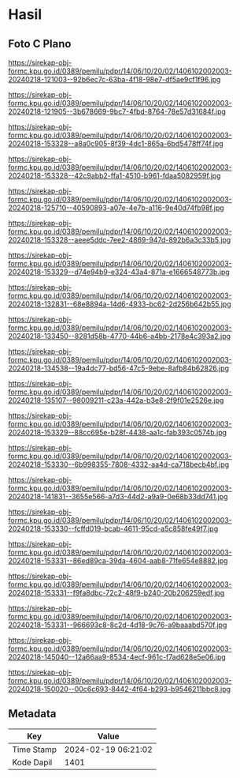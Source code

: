 # Hasil

## Foto C Plano

https://sirekap-obj-formc.kpu.go.id/0389/pemilu/pdpr/14/06/10/20/02/1406102002003-20240218-121003--92b6ec7c-63ba-4f18-98e7-df5ae9cf1f96.jpg

https://sirekap-obj-formc.kpu.go.id/0389/pemilu/pdpr/14/06/10/20/02/1406102002003-20240218-121905--3b678669-9bc7-4fbd-8764-78e57d31684f.jpg

https://sirekap-obj-formc.kpu.go.id/0389/pemilu/pdpr/14/06/10/20/02/1406102002003-20240218-153328--a8a0c905-8f39-4dc1-865a-6bd5478ff74f.jpg

https://sirekap-obj-formc.kpu.go.id/0389/pemilu/pdpr/14/06/10/20/02/1406102002003-20240218-153328--42c9abb2-ffa1-4510-b961-fdaa5082959f.jpg

https://sirekap-obj-formc.kpu.go.id/0389/pemilu/pdpr/14/06/10/20/02/1406102002003-20240218-125710--40590893-a07e-4e7b-a116-9e40d74fb98f.jpg

https://sirekap-obj-formc.kpu.go.id/0389/pemilu/pdpr/14/06/10/20/02/1406102002003-20240218-153328--aeee5ddc-7ee2-4869-947d-892b6a3c33b5.jpg

https://sirekap-obj-formc.kpu.go.id/0389/pemilu/pdpr/14/06/10/20/02/1406102002003-20240218-153329--d74e94b9-e324-43a4-871a-e1666548773b.jpg

https://sirekap-obj-formc.kpu.go.id/0389/pemilu/pdpr/14/06/10/20/02/1406102002003-20240218-132831--68e8894a-14d6-4933-bc62-2d256b642b55.jpg

https://sirekap-obj-formc.kpu.go.id/0389/pemilu/pdpr/14/06/10/20/02/1406102002003-20240218-133450--8281d58b-4770-44b6-a4bb-2178e4c393a2.jpg

https://sirekap-obj-formc.kpu.go.id/0389/pemilu/pdpr/14/06/10/20/02/1406102002003-20240218-134538--19a4dc77-bd56-47c5-9ebe-8afb84b62826.jpg

https://sirekap-obj-formc.kpu.go.id/0389/pemilu/pdpr/14/06/10/20/02/1406102002003-20240218-135107--98009211-c23a-442a-b3e8-2f9f01e2526e.jpg

https://sirekap-obj-formc.kpu.go.id/0389/pemilu/pdpr/14/06/10/20/02/1406102002003-20240218-153329--88cc695e-b28f-4438-aa1c-fab393c0574b.jpg

https://sirekap-obj-formc.kpu.go.id/0389/pemilu/pdpr/14/06/10/20/02/1406102002003-20240218-153330--6b998355-7808-4332-aa4d-ca718becb4bf.jpg

https://sirekap-obj-formc.kpu.go.id/0389/pemilu/pdpr/14/06/10/20/02/1406102002003-20240218-141831--3655e566-a7d3-44d2-a9a9-0e68b33dd741.jpg

https://sirekap-obj-formc.kpu.go.id/0389/pemilu/pdpr/14/06/10/20/02/1406102002003-20240218-153330--fcffd019-bcab-4611-95cd-a5c858fe49f7.jpg

https://sirekap-obj-formc.kpu.go.id/0389/pemilu/pdpr/14/06/10/20/02/1406102002003-20240218-153331--86ed89ca-39da-4604-aab8-71fe654e8882.jpg

https://sirekap-obj-formc.kpu.go.id/0389/pemilu/pdpr/14/06/10/20/02/1406102002003-20240218-153331--f9fa8dbc-72c2-48f9-b240-20b206259edf.jpg

https://sirekap-obj-formc.kpu.go.id/0389/pemilu/pdpr/14/06/10/20/02/1406102002003-20240218-153331--966693c8-8c2d-4d18-9c76-a9baaabd570f.jpg

https://sirekap-obj-formc.kpu.go.id/0389/pemilu/pdpr/14/06/10/20/02/1406102002003-20240218-145040--12a66aa9-8534-4ecf-961c-f7ad628e5e06.jpg

https://sirekap-obj-formc.kpu.go.id/0389/pemilu/pdpr/14/06/10/20/02/1406102002003-20240218-150020--00c6c693-8442-4f64-b293-b9546211bbc8.jpg


## Metadata

| Key        | Value               |
| ---------- | ------------------- |
| Time Stamp | 2024-02-19 06:21:02 |
| Kode Dapil | 1401                |



